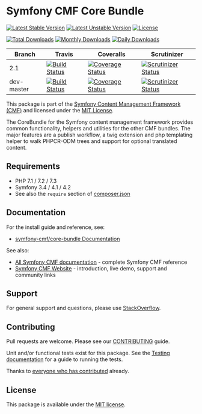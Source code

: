 # Symfony CMF Core Bundle

[![Latest Stable Version](https://poser.pugx.org/symfony-cmf/core-bundle/v/stable)](https://packagist.org/packages/symfony-cmf/core-bundle)
[![Latest Unstable Version](https://poser.pugx.org/symfony-cmf/core-bundle/v/unstable)](https://packagist.org/packages/symfony-cmf/core-bundle)
[![License](https://poser.pugx.org/symfony-cmf/core-bundle/license)](https://packagist.org/packages/symfony-cmf/core-bundle)

[![Total Downloads](https://poser.pugx.org/symfony-cmf/core-bundle/downloads)](https://packagist.org/packages/symfony-cmf/core-bundle)
[![Monthly Downloads](https://poser.pugx.org/symfony-cmf/core-bundle/d/monthly)](https://packagist.org/packages/symfony-cmf/core-bundle)
[![Daily Downloads](https://poser.pugx.org/symfony-cmf/core-bundle/d/daily)](https://packagist.org/packages/symfony-cmf/core-bundle)

Branch | Travis | Coveralls | Scrutinizer |
------ | ------ | --------- | ----------- |
2.1   | [![Build Status][travis_stable_badge]][travis_stable_link]     | [![Coverage Status][coveralls_stable_badge]][coveralls_stable_link]     | [![Scrutinizer Status][scrutinizer_stable_badge]][scrutinizer_stable_link] |
dev-master | [![Build Status][travis_unstable_badge]][travis_unstable_link] | [![Coverage Status][coveralls_unstable_badge]][coveralls_unstable_link] | [![Scrutinizer Status][scrutinizer_unstable_badge]][scrutinizer_unstable_link] |


This package is part of the [Symfony Content Management Framework (CMF)](https://cmf.symfony.com/) and licensed
under the [MIT License](LICENSE).

The CoreBundle for the Symfony content management framework provides common functionality,
helpers and utilities for the other CMF bundles. The major features are a publish workflow,
a twig extension and php templating helper to walk PHPCR-ODM trees and support for optional translated content.


## Requirements

* PHP 7.1 / 7.2 / 7.3
* Symfony 3.4 / 4.1 / 4.2
* See also the `require` section of [composer.json](composer.json)

## Documentation

For the install guide and reference, see:

* [symfony-cmf/core-bundle Documentation](https://symfony.com/doc/master/cmf/bundles/core/index.html)

See also:

* [All Symfony CMF documentation](https://symfony.com/doc/master/cmf/index.html) - complete Symfony CMF reference
* [Symfony CMF Website](https://cmf.symfony.com/) - introduction, live demo, support and community links

## Support

For general support and questions, please use [StackOverflow](https://stackoverflow.com/questions/tagged/symfony-cmf).

## Contributing

Pull requests are welcome. Please see our
[CONTRIBUTING](https://github.com/symfony-cmf/blob/master/CONTRIBUTING.md)
guide.

Unit and/or functional tests exist for this package. See the
[Testing documentation](https://symfony.com/doc/master/cmf/components/testing.html)
for a guide to running the tests.

Thanks to
[everyone who has contributed](contributors) already.

## License

This package is available under the [MIT license](src/Resources/meta/LICENSE).

[travis_stable_badge]: https://travis-ci.org/symfony-cmf/core-bundle.svg?branch=2.1
[travis_stable_link]: https://travis-ci.org/symfony-cmf/core-bundle
[travis_unstable_badge]: https://travis-ci.org/symfony-cmf/core-bundle.svg?branch=dev-master
[travis_unstable_link]: https://travis-ci.org/symfony-cmf/core-bundle

[coveralls_stable_badge]: https://coveralls.io/repos/github/symfony-cmf/core-bundle/badge.svg?branch=2.1
[coveralls_stable_link]: https://coveralls.io/github/symfony-cmf/core-bundle?branch=2.1
[coveralls_unstable_badge]: https://coveralls.io/repos/github/symfony-cmf/core-bundle/badge.svg?branch=dev-master
[coveralls_unstable_link]: https://coveralls.io/github/symfony-cmf/core-bundle?branch=dev-master

[scrutinizer_stable_badge]: https://scrutinizer-ci.com/g/symfony-cmf/core-bundle/badges/quality-score.png?b=2.1
[scrutinizer_stable_link]: https://scrutinizer-ci.com/g/symfony-cmf/core-bundle/?branch=2.1
[scrutinizer_unstable_badge]: https://scrutinizer-ci.com/g/symfony-cmf/core-bundle/badges/quality-score.png?b=dev-master
[scrutinizer_unstable_link]: https://scrutinizer-ci.com/g/symfony-cmf/core-bundle/?branch=dev-master

